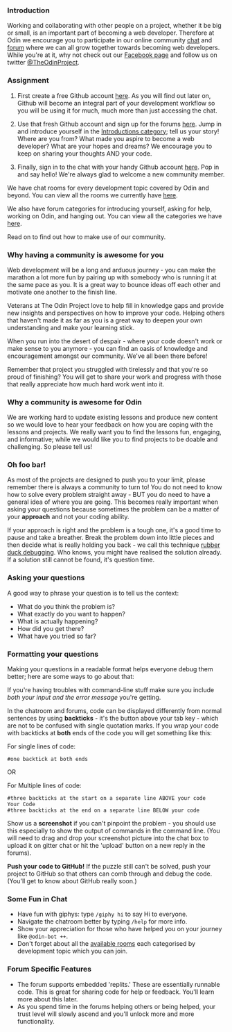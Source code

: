 ### Introduction
Working and collaborating with other people on a project, whether it be big or small, is an important part of becoming a web developer. Therefore at Odin we encourage you to participate in our online community [chat](https://gitter.im/TheOdinProject/theodinproject) and [forum](https://forums.theodinproject.com) where we can all grow together towards becoming web developers.  While you're at it, why not check out our [Facebook page](https://www.facebook.com/theodinproject/) and follow us on twitter [@TheOdinProject](https://twitter.com/TheOdinProject).

### Assignment

<div class="lesson-content__panel" markdown="1">

  1. First create a free Github account [here](https://github.com/join). As you will find out later on, Github will become an integral part of your development workflow so you will be using it for much, much more than just accessing the chat.

  2. Use that fresh Github account and sign up for the forums [here](https://forums.theodinproject.com). Jump in and introduce yourself in the [Introductions category](https://forums.theodinproject.com/c/introductions); tell us your story! Where are you from? What made you aspire to become a web developer? What are your hopes and dreams? We encourage you to keep on sharing your thoughts AND your code.

  3. Finally, sign in to the chat with your handy Github account [here](https://gitter.im/TheOdinProject/theodinproject). Pop in and say hello! We're always glad to welcome a new community member.

</div>

We have chat rooms for every development topic covered by Odin and beyond. You can view all the rooms we currently have [here](https://gitter.im/orgs/TheOdinProject/rooms).

We also have forum categories for introducing yourself, asking for help, working on Odin, and hanging out. You can view all the categories we have [here](https://forum.theodinproject.com/categories).

Read on to find out how to make use of our community.

### Why having a community is awesome for you

Web development will be a long and arduous journey - you can make the marathon a lot more fun by pairing up with somebody who is running it at the same pace as you. It is a great way to bounce ideas off each other and motivate one another to the finish line.

Veterans at The Odin Project love to help fill in knowledge gaps and provide new insights and perspectives on how to improve your code. Helping others that haven't made it as far as you is a great way to deepen your own understanding and make your learning stick.

When you run into the desert of despair - where your code doesn't work or make sense to you anymore - you can find an oasis of knowledge and encouragement amongst our community. We've all been there before!

Remember that project you struggled with tirelessly and that you're so proud of finishing? You will get to share your work and progress with those that really appreciate how much hard work went into it.

### Why a community is awesome for Odin

We are working hard to update existing lessons and produce new content so we would love to hear your feedback on how you are coping with the lessons and projects. We really want you to find the lessons fun, engaging, and informative; while we would like you to find projects to be doable and challenging. So please tell us!

### Oh foo bar!

As most of the projects are designed to push you to your limit, please remember there is always a community to turn to! You do not need to know how to solve every problem straight away - BUT you do need to have a general idea of where you are going. This becomes really important when asking your questions because sometimes the problem can be a matter of your **approach** and not your coding ability.

If your approach is right and the problem is a tough one, it's a good time to pause and take a breather. Break the problem down into little pieces and then decide what is really holding you back - we call this technique [rubber duck debugging](https://en.wikipedia.org/wiki/Rubber_duck_debugging). Who knows, you might have realised the solution already. If a solution still cannot be found, it's question time.

### Asking your questions
A good way to phrase your question is to tell us the context:

* What do you think the problem is?
* What exactly do you want to happen?
* What is actually happening?
* How did you get there?
* What have you tried so far?

### Formatting your questions

Making your questions in a readable format helps everyone debug them better; here are some ways to go about that:

If you're having troubles with command-line stuff make sure you include *both your input and the error message* you're getting.

In the chatroom and forums, code can be displayed differently from normal sentences by using **backticks** - it's the button above your tab key - which are not to be confused with single quotation marks. If you wrap your code with backticks at **both** ends of the code you will get something like this:

For single lines of code:

`#one backtick at both ends`

OR

For Multiple lines of code:

```
#three backticks at the start on a separate line ABOVE your code
Your Code
#three backticks at the end on a separate line BELOW your code
```

Show us a **screenshot** if you can't pinpoint the problem - you should use this especially to show the output of commands in the command line. (You will need to drag and drop your screenshot picture into the chat box to upload it on gitter chat or hit the 'upload' button on a new reply in the forums).

**Push your code to GitHub!** If the puzzle still can't be solved, push your project to GitHub so that others can comb through and debug the code. (You'll get to know about GitHub really soon.)

### Some Fun in Chat

* Have fun with giphys: type `/giphy hi` to say Hi to everyone.
* Navigate the chatroom better by typing `/help` for more info.
* Show your appreciation for those who have helped you on your journey like `@odin-bot ++`.
* Don't forget about all the [available rooms](https://gitter.im/orgs/TheOdinProject/rooms) each categorised by development topic which you can join.

### Forum Specific Features

* The forum supports embedded 'replits.' These are essentially runnable code. This is great for sharing code for help or feedback. You'll learn more about this later.
* As you spend time in the forums helping others or being helped, your trust level will slowly ascend and you'll unlock more and more functionality.
